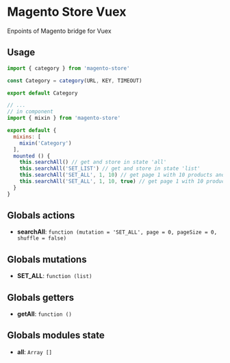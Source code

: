 # Magento Store Vuex

Enpoints of Magento bridge for Vuex

## Usage

```javascript
import { category } from 'magento-store'

const Category = category(URL, KEY, TIMEOUT)

export default Category

// ...
// in component
import { mixin } from 'magento-store'

export default {
  mixins: [
    mixin('Category')
  ],
  mounted () {
    this.searchAll() // get and store in state 'all'
    this.searchAll('SET_LIST') // get and store in state 'list'
    this.searchAll('SET_ALL', 1, 10) // get page 1 with 10 products and store in state 'all'
    this.searchAll('SET_ALL', 1, 10, true) // get page 1 with 10 products, suffle and store in state 'all'
  }
}
```

## Globals actions

- **searchAll**: `function (mutation = 'SET_ALL', page = 0, pageSize = 0, shuffle = false)`

## Globals mutations

- **SET_ALL**: `function (list)`


## Globals getters

- **getAll**: `function ()`

## Globals modules state

- **all**: `Array []`
